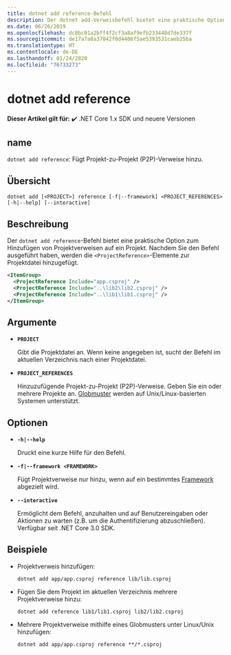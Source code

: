 ```yaml
---
title: dotnet add reference-Befehl
description: Der dotnet add-Verweisbefehl bietet eine praktische Option zum Hinzufügen von Projekt-zu-Projekt-Verweisen.
ms.date: 06/26/2019
ms.openlocfilehash: dc8bc01a2bff4f2cf3a8af9efb233448d7de337f
ms.sourcegitcommit: de17a7a0a37042f0d4406f5ae5393531caeb25ba
ms.translationtype: HT
ms.contentlocale: de-DE
ms.lasthandoff: 01/24/2020
ms.locfileid: "76733273"
---
```

# <a name="dotnet-add-reference"></a>dotnet add reference

**Dieser Artikel gilt für:** ✔️ .NET Core 1.x SDK und neuere Versionen

<!-- todo: uncomment when all CLI commands are reviewed
[!INCLUDE [topic-appliesto-net-core-all](../../../includes/topic-appliesto-net-core-all.md)]
-->

## <a name="name"></a>name

`dotnet add reference`: Fügt Projekt-zu-Projekt (P2P)-Verweise hinzu.

## <a name="synopsis"></a>Übersicht

`dotnet add [<PROJECT>] reference [-f|--framework] <PROJECT_REFERENCES> [-h|--help] [--interactive]`

## <a name="description"></a>Beschreibung

Der `dotnet add reference`-Befehl bietet eine praktische Option zum Hinzufügen von Projektverweisen auf ein Projekt. Nachdem Sie den Befehl ausgeführt haben, werden die `<ProjectReference>`-Elemente zur Projektdatei hinzugefügt.

```xml
<ItemGroup>
  <ProjectReference Include="app.csproj" />
  <ProjectReference Include="..\lib2\lib2.csproj" />
  <ProjectReference Include="..\lib1\lib1.csproj" />
</ItemGroup>
```

## <a name="arguments"></a>Argumente

- **`PROJECT`**

  Gibt die Projektdatei an. Wenn keine angegeben ist, sucht der Befehl im aktuellen Verzeichnis nach einer Projektdatei.

- **`PROJECT_REFERENCES`**

  Hinzuzufügende Projekt-zu-Projekt (P2P)-Verweise. Geben Sie ein oder mehrere Projekte an. [Globmuster](https://en.wikipedia.org/wiki/Glob_(programming)) werden auf Unix/Linux-basierten Systemen unterstützt.

## <a name="options"></a>Optionen

- **`-h|--help`**

  Druckt eine kurze Hilfe für den Befehl.

- **`-f|--framework <FRAMEWORK>`**

  Fügt Projektverweise nur hinzu, wenn auf ein bestimmtes [Framework](../../standard/frameworks.md) abgezielt wird.

- **`--interactive`**

  Ermöglicht dem Befehl, anzuhalten und auf Benutzereingaben oder Aktionen zu warten (z.B. um die Authentifizierung abzuschließen). Verfügbar seit .NET Core 3.0 SDK.

## <a name="examples"></a>Beispiele

- Projektverweis hinzufügen:

  ```dotnetcli
  dotnet add app/app.csproj reference lib/lib.csproj
  ```

- Fügen Sie dem Projekt im aktuellen Verzeichnis mehrere Projektverweise hinzu:

  ```dotnetcli
  dotnet add reference lib1/lib1.csproj lib2/lib2.csproj
  ```

- Mehrere Projektverweise mithilfe eines Globmusters unter Linux/Unix hinzufügen:

  ```dotnetcli
  dotnet add app/app.csproj reference **/*.csproj
  ```
